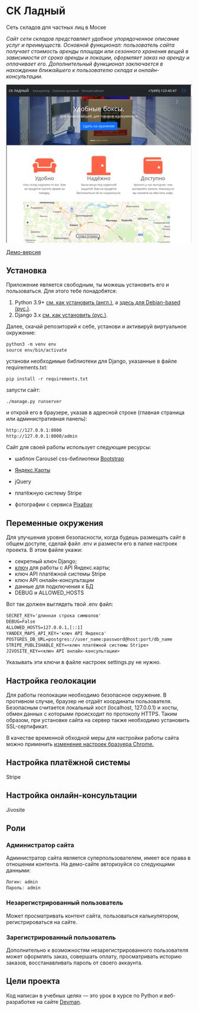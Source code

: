 # СК Ладный
Сеть складов для частных лиц в Моске


*Сайт сети складов представляет удобное упорядоченное описание услуг и преимуществ. Основной функционал: пользователь сайта получает стоимость аренды площади или сезонного хранения вещей в зависимости от срока аренды и локации, оформляет заказ на аренду и оплачивает его. Дополнительный функционал заключается в нахождении ближайшего к пользователю склада и онлайн-консультации.*

![Скриншот приложения](selfstorage.png)

[Демо-версия](https://otbot.ru/)


## Установка

Приложение является свободным, ты можешь установить его и пользоваться. Для этого тебе понадобятся:
1. Python 3.9+ [см. как установить (англ.)](https://realpython.com/installing-python/), а [здесь для Debian-based (рус.)](http://userone.ru/?q=node/41).
2. Django 3.x [см. как установить (рус.)](https://developer.mozilla.org/ru/docs/Learn/Server-side/Django/development_environment).

Далее, скачай репозиторий к себе, установи и активируй виртуальное окружение: 

    python3 -m venv env
    source env/bin/activate

установи необходимые библиотеки для Django, указанные в файле requirements.txt:

    pip install -r requirements.txt

запусти сайт:

    ./manage.py runserver

и открой его в браузере, указав в адресной строке (главная страница или административная панель):

    http://127.0.0.1:8000
    http://127.0.0.1:8000/admin


Сайт для своей работы использует следующие ресурсы: 

* шаблон Carousel css-библиотеки [Bootstrap](https://getbootstrap.com/)

* [Яндекс.Карты](https://www.yandex.ru/maps)

* jQuery

* платёжную систему Stripe

* фотографии с сервиса [Pixabay](https://pixabay.com/ru/)


## Переменные окружения

Для улучшения уровня безопасности, когда будешь размещать сайт в общем доступе, сделай файл .env и размести его в папке настроек проекта. В этом файле укажи:

* секретный ключ Django;
* [ключ](https://yandex.ru/dev/maps/jsapi/doc/2.1/quick-start/index.html#get-api-key) для работы с API Яндекс.карты;
* ключ API платёжной системы Stripe
* ключ API онлайн-консультации
* данные для подключения к БД
* DEBUG и ALLOWED_HOSTS


Вот так должен выглядеть твой .env файл:

    SECRET_KEY='длинная строка символов'
    DEBUG=False
    ALLOWED_HOSTS=127.0.0.1,[::1]
    YANDEX_MAPS_API_KEY='ключ API Яндекса'
    POSTGRES_DB_URL=postgres://user_name:password@host:port/db_name
    STRIPE_PUBLISHABLE_KEY=<ключ платёжной системы Stripe>
    JIVOSITE_KEY=<ключ API онлайн-консультации>
    

Указывать эти ключи в файле настроек settings.py не нужно.

## Настройка геолокации

Для работы геолокации необходимо безопасное окружение. В противном случае, браузер не отдаёт координаты пользователя. Безопасным считается локальный хост (localhost, 127.0.0.1) и хосты, обмен данных с которыми происходит по протоколу HTTPS. Таким образом, при установке сайта на сервер также необходимо установить SSL-сертификат. 

В качестве временной обходной меры для настройки работы сайта можно применить [изменение настроек бразуера Chrome.](https://stackoverflow.com/a/55858436/14354180)

## Настройка платёжной системы

Stripe


## Настройка онлайн-консультации

Jivosite

## Роли

### Администратор сайта

Администратор сайта является суперпользователем, имеет все права в отношении контента. На демо-сайте авторизуйся со следующими данными:

    Логин: admin
    Пароль: admin

### Незарегистрированный пользователь

Может просматривать контент сайта, пользоваться калькулятором, регистрироваться на сайте.

### Зарегистрированный пользователь

Дополнительно к возможностям незарегистрированного пользователя может оформлять заказ, совершать оплату, просматривать историю заказов, восстанавливать пароль от своего аккаунта.

## Цели проекта

Код написан в учебных целях — это урок в курсе по Python и веб-разработке на сайте [Devman](https://dvmn.org).



